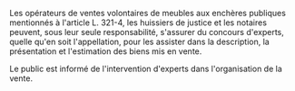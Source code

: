 Les opérateurs de ventes volontaires de meubles aux enchères publiques mentionnés à l'article L. 321-4, les huissiers de justice et les notaires peuvent, sous leur seule responsabilité, s'assurer du concours d'experts, quelle qu'en soit l'appellation, pour les assister dans la description, la présentation et l'estimation des biens mis en vente.

Le public est informé de l'intervention d'experts dans l'organisation de la vente.
